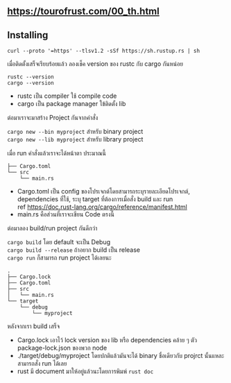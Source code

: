 ## https://tourofrust.com/00_th.html

## Installing  

`curl --proto '=https' --tlsv1.2 -sSf https://sh.rustup.rs | sh`  

เมื่อติดตั้งเสร็จเรียบร้อยแล้ว ลองเช็ค version ของ rustc กับ cargo กันหน่อย   

`rustc --version`  
`cargo --version`

* rustc เป็น compiler ใช้ compile code
* cargo เป็น package manager ใข้ติดตั้ง lib

ต่อมาเราจะมาสร้าง Project กันจากคำสั่ง  

`cargo new --bin myproject` สำหรับ binary project  
`cargo new --lib myproject` สำหรับ library project

เมื่อ run คำสั่งแล้วเราจะได้หน้าตา ประมาณนี้

```
├── Cargo.toml
└── src
    └── main.rs
```
* Cargo.toml เป็น config ของโปรเจกต์โดยสามารถระบุรายละเอียดโปรเจกต์, dependencies ที่ใช้, ระบุ target ที่ต้องการเมื่อสั่ง build และ run  
ref https://doc.rust-lang.org/cargo/reference/manifest.html
* main.rs คือส่วนที่เราจะเขียน Code ตรงนี้

ต่อมาลอง build/run project กันดีกว่า  

`cargo build` โดย default จะเป็น Debug  
`cargo build --release`  ถ้าอยาก build เป็น release  
`cargo run` ก็สามารถ run project ได้เลยนะ

```
.
├── Cargo.lock
├── Cargo.toml
├── src
│   └── main.rs
└── target
    └── debug
        └── myproject
```
หลังจากเรา build เสร็จ
* Cargo.lock เอาไว้ lock version ของ lib หรือ dependencies คล้าย ๆ ตัว package-lock.json ของพวก node
* ./target/debug/myproject โดยปกติแล้วมันจะได้ binary ชื่อเดียวกับ projrct นั้นแหละ สามารถสั่ง run ได้เลย 
* rust มี document มาให้อยู่แล้วนะโดยการพิมพ์  `rust doc`